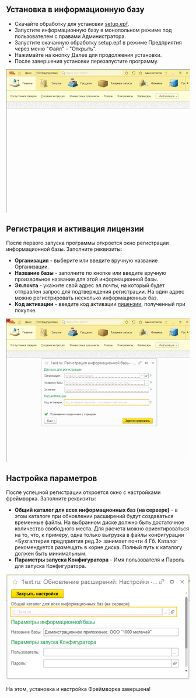 ## Установка в информационную базу

- Скачайте обработку для установки [setup.epf](https://github.com/1ext-ru/setup/raw/main/setup.epf).
- Запустите информационную базу в монопольном режиме под пользователем с правами Администратора.
- Запустите скачанную обработку setup.epf в режиме Предприятия через меню "Файл" - "Открыть". 
- Нажимайте на кнопку Далее для продолжения установки.
- После завершения установки перезапустите программу.

![Screenshot](img/Установка.gif)

## Регистрация и активация лицензии

После первого запуска программы откроется окно регистрации информационной базы. Заполните реквизиты:

- **Организация**  - выберите или введите вручную название Организации.
- **Название базы** - заполните по кнопке или введите вручную произвольное название для этой информационной базы.
- **Эл.почта** - укажите свой адрес эл.почты, на который будет отправлен запрос для подтверждения регистрации. На один адрес можно регистрировать несколько информационных баз.
- **Код активации** - введите код активации [лицензии](3.%20%D0%9B%D0%B8%D1%86%D0%B5%D0%BD%D0%B7%D0%B8%D1%8F.md), полученный при покупке.

![Screenshot](img/Регистрация.gif)

## Настройка параметров

После успешной регистрации откроется окно с настройками фреймворка. Заполните реквизиты:

- **Общий каталог для всех информационных баз (на сервере)**  - в этом каталоге при обновлении расширений будут создаваться временные файлы. На выбранном диске должно быть достаточное количество свободного места. Для расчета можно ориентироваться на то, что, к примеру, одна только выгрузка в файлы конфигурации <Бухгалтерия предприятия ред.3> занимает почти 4 Гб. Каталог рекомендуется размещать в корне диска. Полный путь к каталогу должен быть минимальным. 
- **Параметры запуска Конфигуратора** - Имя пользователя и Пароль для запуска Конфигуратора.

![Screenshot](img/Параметры.png)

На этом, установка и настройка Фреймворка завершена!

